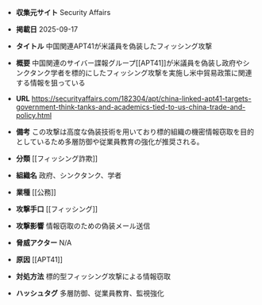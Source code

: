 - **収集元サイト**
Security Affairs

- **掲載日**
2025-09-17

- **タイトル**
中国関連APT41が米議員を偽装したフィッシング攻撃

- **概要**
中国関連のサイバー諜報グループ[[APT41]]が米議員を偽装し政府やシンクタンク学者を標的にしたフィッシング攻撃を実施し米中貿易政策に関連する情報を狙っている

- **URL**
https://securityaffairs.com/182304/apt/china-linked-apt41-targets-government-think-tanks-and-academics-tied-to-us-china-trade-and-policy.html

- **備考**
この攻撃は高度な偽装技術を用いており標的組織の機密情報窃取を目的としているため多層防御や従業員教育の強化が推奨される。

- **分類**
[[フィッシング詐欺]]

- **組織名**
政府、シンクタンク、学者

- **業種**
[[公務]]

- **攻撃手口**
[[フィッシング]]

- **攻撃影響**
情報窃取のための偽装メール送信

- **脅威アクター**
N/A

- **原因**
[[APT41]]

- **対処方法**
標的型フィッシング攻撃による情報窃取

- **ハッシュタグ**
多層防御、従業員教育、監視強化

